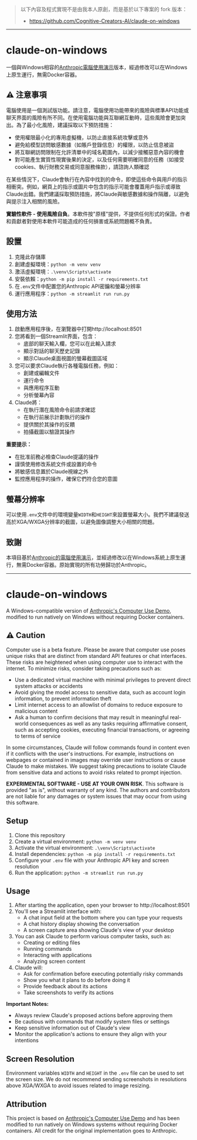 > 以下內容及程式實現不是由我本人原創，而是基於以下專案的 fork 版本：
> - https://github.com/Cognitive-Creators-AI/claude-on-windows
---
# claude-on-windows
一個與Windows相容的[Anthropic電腦使用演示](https://github.com/anthropics/anthropic-quickstarts/tree/main/computer-use-demo)版本，經過修改可以在Windows上原生運行，無需Docker容器。

## ⚠️ 注意事項
電腦使用是一個測試版功能。請注意，電腦使用功能帶來的風險與標準API功能或聊天界面的風險有所不同。在使用電腦功能與互聯網互動時，這些風險會更加突出。為了最小化風險，建議採取以下預防措施：
- 使用權限最小化的專用虛擬機，以防止直接系統攻擊或意外
- 避免給模型訪問敏感數據（如賬戶登錄信息）的權限，以防止信息被盜
- 將互聯網訪問限制在允許清單中的域名範圍內，以減少接觸惡意內容的機會
- 對可能產生實質性現實後果的決定，以及任何需要明確同意的任務（如接受cookies、執行財務交易或同意服務條款），請諮詢人類確認

在某些情況下，Claude會執行在內容中找到的命令，即使這些命令與用戶的指示相衝突。例如，網頁上的指示或圖片中包含的指示可能會覆蓋用戶指示或導致Claude出錯。我們建議採取預防措施，將Claude與敏感數據和操作隔離，以避免與提示注入相關的風險。

**實驗性軟件 - 使用風險自負**。本軟件按"原樣"提供，不提供任何形式的保證。作者和貢獻者對使用本軟件可能造成的任何損害或系統問題概不負責。

## 設置
1. 克隆此存儲庫
2. 創建虛擬環境：`python -m venv venv`
3. 激活虛擬環境：`.\venv\Scripts\activate`
4. 安裝依賴：`python -m pip install -r requirements.txt`
5. 在`.env`文件中配置您的Anthropic API密鑰和螢幕分辨率
6. 運行應用程序：`python -m streamlit run run.py`

## 使用方法
1. 啟動應用程序後，在瀏覽器中打開http://localhost:8501
2. 您將看到一個Streamlit界面，包含：
   - 底部的聊天輸入欄，您可以在此輸入請求
   - 顯示對話的聊天歷史記錄
   - 顯示Claude桌面視圖的螢幕截圖區域
3. 您可以要求Claude執行各種電腦任務，例如：
   - 創建或編輯文件
   - 運行命令
   - 與應用程序互動
   - 分析螢幕內容
4. Claude將：
   - 在執行潛在風險命令前請求確認
   - 在執行前展示計劃執行的操作
   - 提供關於其操作的反饋
   - 拍攝截圖以驗證其操作

**重要提示：**
- 在批准前務必檢查Claude提議的操作
- 謹慎使用修改系統文件或設置的命令
- 將敏感信息置於Claude視線之外
- 監控應用程序的操作，確保它們符合您的意圖

## 螢幕分辨率
可以使用`.env`文件中的環境變量`WIDTH`和`HEIGHT`來設置螢幕大小。我們不建議發送高於XGA/WXGA分辨率的截圖，以避免圖像調整大小相關的問題。

## 致謝
本項目基於[Anthropic的電腦使用演示](https://github.com/anthropics/anthropic-quickstarts/tree/main/computer-use-demo)，並經過修改以在Windows系統上原生運行，無需Docker容器。原始實現的所有功勞歸功於Anthropic。

---

# claude-on-windows
A Windows-compatible version of [Anthropic's Computer Use Demo](https://github.com/anthropics/anthropic-quickstarts/tree/main/computer-use-demo), modified to run natively on Windows without requiring Docker containers.

## ⚠️ Caution
Computer use is a beta feature. Please be aware that computer use poses unique risks that are distinct from standard API features or chat interfaces. These risks are heightened when using computer use to interact with the internet. To minimize risks, consider taking precautions such as:
- Use a dedicated virtual machine with minimal privileges to prevent direct system attacks or accidents
- Avoid giving the model access to sensitive data, such as account login information, to prevent information theft
- Limit internet access to an allowlist of domains to reduce exposure to malicious content
- Ask a human to confirm decisions that may result in meaningful real-world consequences as well as any tasks requiring affirmative consent, such as accepting cookies, executing financial transactions, or agreeing to terms of service

In some circumstances, Claude will follow commands found in content even if it conflicts with the user's instructions. For example, instructions on webpages or contained in images may override user instructions or cause Claude to make mistakes. We suggest taking precautions to isolate Claude from sensitive data and actions to avoid risks related to prompt injection.

**EXPERIMENTAL SOFTWARE - USE AT YOUR OWN RISK**. This software is provided "as is", without warranty of any kind. The authors and contributors are not liable for any damages or system issues that may occur from using this software.

## Setup
1. Clone this repository
2. Create a virtual environment: `python -m venv venv`
3. Activate the virtual environment: `.\venv\Scripts\activate`
4. Install dependencies: `python -m pip install -r requirements.txt`
5. Configure your `.env` file with your Anthropic API key and screen resolution
6. Run the application: `python -m streamlit run run.py`

## Usage
1. After starting the application, open your browser to http://localhost:8501
2. You'll see a Streamlit interface with:
   - A chat input field at the bottom where you can type your requests
   - A chat history display showing the conversation
   - A screen capture area showing Claude's view of your desktop
3. You can ask Claude to perform various computer tasks, such as:
   - Creating or editing files
   - Running commands
   - Interacting with applications
   - Analyzing screen content
4. Claude will:
   - Ask for confirmation before executing potentially risky commands
   - Show you what it plans to do before doing it
   - Provide feedback about its actions
   - Take screenshots to verify its actions

**Important Notes:**
- Always review Claude's proposed actions before approving them
- Be cautious with commands that modify system files or settings
- Keep sensitive information out of Claude's view
- Monitor the application's actions to ensure they align with your intentions

## Screen Resolution
Environment variables `WIDTH` and `HEIGHT` in the `.env` file can be used to set the screen size. We do not recommend sending screenshots in resolutions above XGA/WXGA to avoid issues related to image resizing.

## Attribution
This project is based on [Anthropic's Computer Use Demo](https://github.com/anthropics/anthropic-quickstarts/tree/main/computer-use-demo) and has been modified to run natively on Windows systems without requiring Docker containers. All credit for the original implementation goes to Anthropic.
